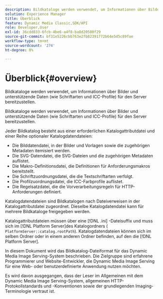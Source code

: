 ```yaml
---
description: Bildkataloge werden verwendet, um Informationen über Bilder und unterstützende Daten (wie Schriftarten und ICC-Profile) für den Server bereitzustellen.
solution: Experience Manager
title: Überblick
feature: Dynamic Media Classic,SDK/API
role: Developer,User
exl-id: 36cdd833-6fcb-4be6-a4f8-ba8d20580f29
source-git-commit: bf31e5226cbb763e2fb82391772b64e5d5c89fae
workflow-type: tm+mt
source-wordcount: '274'
ht-degree: 0%

---
```


# Überblick{#overview}

Bildkataloge werden verwendet, um Informationen über Bilder und unterstützende Daten (wie Schriftarten und ICC-Profile) für den Server bereitzustellen.

Bildkataloge werden verwendet, um Informationen über Bilder und unterstützende Daten (wie Schriftarten und ICC-Profile) für den Server bereitzustellen.

Jeder Bildkatalog besteht aus einer erforderlichen Katalogattributdatei und einer Reihe optionaler Katalogdatendateien:

* Die Bilddatendatei, in der Bilder und Vorlagen sowie die zugehörigen Metadaten itemisiert werden.
* Die SVG-Datendatei, die SVG-Dateien und die zugehörigen Metadaten auflistet.
* Die Makro-Definitionsdatei, die Definitionen für Anforderungsmakros bereitstellt.
* Die Schriftzuordnungsdatei, die die Textschriftarten verfolgt.
* Die Profilzuordnungsdatei, die ICC-Farbprofile auflistet.
* Die Regelsatzdatei, die die Vorverarbeitungsregeln für HTTP-Anforderungen definiert.

Katalogdatendateien sind Bildkatalogen nach Dateiverweisen in der Katalogattributdatei zugeordnet. Dieselbe Katalogdatendatei kann für mehrere Bildkataloge freigegeben werden.

Katalogattributdateien müssen über eine [!DNL .ini] -Dateisuffix und muss sich im [!DNL Platform Server]des Katalogordners ( `PlatformServer::catalog.rootPath`). Katalogdatendateien können sich im selben Ordner oder in einem anderen Ordner befinden, auf den die [!DNL Platform Server].

In diesem Dokument wird das Bildkatalog-Dateiformat für das Dynamic Media Image Serving-System beschrieben. Die Zielgruppe sind erfahrene Programmierer und Website-Entwickler, die Dynamic Media Image Serving für eine Web- oder benutzerdefinierte Anwendung nutzen möchten.

Es wird davon ausgegangen, dass der Leser im Allgemeinen mit dem Dynamic Media Image Serving-System, allgemeinen HTTP-Protokollstandards und -Konventionen sowie der grundlegenden Imaging-Terminologie vertraut ist.
